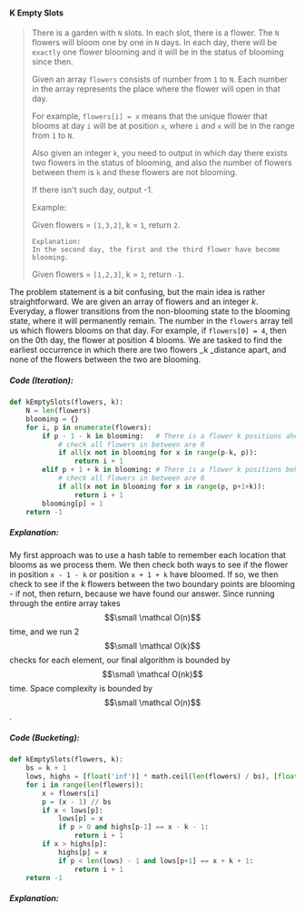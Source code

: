 #### K Empty Slots

> There is a garden with `N` slots. In each slot, there is a flower. The `N` flowers will bloom one by one in `N` days. In each day, there will be `exactly` one flower blooming and it will be in the status of blooming since then.
>
> Given an array `flowers` consists of number from `1` to `N`. Each number in the array represents the place where the flower will open in that day.
>
> For example, `flowers[i] = x` means that the unique flower that blooms at day `i` will be at position `x`, where `i` and `x` will be in the range from `1` to `N`.
>
> Also given an integer `k`, you need to output in which day there exists two flowers in the status of blooming, and also the number of flowers between them is `k` and these flowers are not blooming.
>
> If there isn't such day, output -1.
>
> Example:
>
> Given flowers = `[1,3,2]`, k = `1`, return `2`.
>
> ```
> Explanation: 
> In the second day, the first and the third flower have become blooming.
> ```
>
> Given flowers = `[1,2,3]`, k = `1`, return `-1`.

The problem statement is a bit confusing, but the main idea is rather straightforward. We are given an array of flowers and an integer _k_. Everyday, a flower transitions from the non-blooming state to the blooming state, where it will permanently remain. The number in the `flowers` array tell us which flowers blooms on that day. For example, if `flowers[0] = 4`, then on the 0th day, the flower at position 4 blooms. We are tasked to find the earliest occurrence in which there are two flowers \_k \_distance apart, and none of the flowers between the two are blooming.

##### Code \(Iteration\):

```py
def kEmptySlots(flowers, k):
    N = len(flowers)
    blooming = {}
    for i, p in enumerate(flowers):
        if p - 1 - k in blooming:   # There is a flower k positions ahead in blooming
            # check all flowers in between are 0
            if all(x not in blooming for x in range(p-k, p)):
                return i + 1
        elif p + 1 + k in blooming: # There is a flower k positions behind in blooming
            # check all flowers in between are 0
            if all(x not in blooming for x in range(p, p+1+k)):
                return i + 1
        blooming[p] = 1
    return -1
```

##### Explanation:

My first approach was to use a hash table to remember each location that blooms as we process them. We then check both ways to see if the flower in position `x - 1 - k` or position `x + 1 + k` have bloomed. If so, we then check to see if the _k_ flowers between the two boundary points are blooming - if not, then return, because we have found our answer. Since running through the entire array takes $$\small \mathcal O(n)$$ time, and we run 2 $$\small \mathcal O(k)$$ checks for each element, our final algorithm is bounded by $$\small \mathcal O(nk)$$ time. Space complexity is bounded by $$\small \mathcal O(n)$$.

##### Code \(Bucketing\):

```py
def kEmptySlots(flowers, k):
    bs = k + 1
    lows, highs = [float('inf')] * math.ceil(len(flowers) / bs), [float('-inf')] * math.ceil(len(flowers) / bs)
    for i in range(len(flowers)):
        x = flowers[i]
        p = (x - 1) // bs
        if x < lows[p]:
            lows[p] = x
            if p > 0 and highs[p-1] == x - k - 1:
                return i + 1
        if x > highs[p]:
            highs[p] = x
            if p < len(lows) - 1 and lows[p+1] == x + k + 1:
                return i + 1
    return -1
```

##### Explanation:



